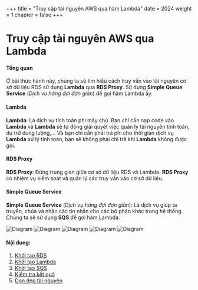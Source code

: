 +++
title = "Truy cập tài nguyên AWS qua hàm Lambda"
date = 2024
weight = 1
chapter = false
+++

# Truy cập tài nguyên AWS qua Lambda

#### Tổng quan

Ở bài thực hành này, chúng ta sẽ tìm hiểu cách truy vấn vào tài nguyên cơ sở dữ liệu RDS sử dụng **Lambda** qua **RDS Proxy**. Sử dụng **Simple Queue Service** (*Dịch vụ hàng đợi đơn giản*) để gọi hàm Lambda ấy.


#### Lambda
**Lambda**: Là dịch vụ tính toán phi máy chủ. Bạn chỉ cần nạp code vào **Lambda** và **Lambda** sẽ tự động giải quyết việc quản lý tài nguyên tính toán, dự trữ dung lượng,... Và bạn chỉ cần phải trả phí cho thời gian dịch vụ **Lambda** xử lý tính toán, bạn sẽ không phải chi trả khi **Lambda** không được gọi.

#### RDS Proxy
**RDS Proxy**: Đứng trung gian giữa cơ sở dữ liệu RDS và Lambda. **RDS Proxy** có nhiệm vụ kiểm soát và quản lý các truy vấn vào cơ sở dữ liệu.

#### Simple Queue Service
**Simple Queue Service** (*Dịch vụ hàng đợi đơn giản*): Là dịch vụ giúp ta truyền, chứa và nhận các tin nhắn cho các bộ phận khác trong hệ thống. Chúng ta sẽ sử dụng **SQS** để gọi hàm Lambda.

  ![Diagram](../images/0/0.1.png)
  ![Diagram](../../images/0/0.1.png)
  ![Diagram](../../../images/0/0.1.png)
  ![Diagram](../../../../images/0/0.1.png)
  ![Diagram](../../../../../images/0/0.1.png)

#### Nội dung:
1. [Khởi tạo RDS](1-rds)
2. [Khởi tạo Lambda](2-lambda)
3. [Khởi tạo SQS](3-sqs)
4. [Kiểm tra kết quả](4-testing)
5. [Dọn dẹp tài nguyên](5-clean-up) 